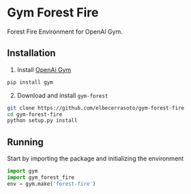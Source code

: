 # Gym Forest Fire
Forest Fire Environment for OpenAI Gym.

## Installation
1. Install [OpenAi Gym](https://github.com/openai/gym)
```bash
pip install gym
```

2. Download and install `gym-forest`
```bash
git clone https://github.com/elbecerrasoto/gym-forest-fire
cd gym-forest-fire
python setup.py install
```

## Running
Start by importing the package and initializing the environment
```python
import gym
import gym_forest_fire
env = gym.make('forest-fire')  
```
